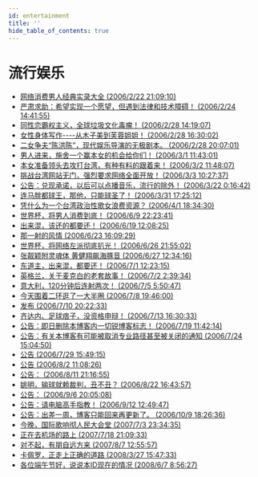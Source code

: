 ```yaml
---
id: entertainment
title: ''
hide_table_of_contents: true
---
```


<div style={{textAlign:'center', marginTop: '20px'}}>

# 流行娱乐
<div style={{fontWeight: 'normal', display: 'inline-block', textAlign: 'left'}}>

- [网络消费男人经典实录大全 (2006/2/22 21:09:10)](../entertainment/menconsumption.md)
- [严肃求助：希望实现一个愿望，但遇到法律和技术障碍！ (2006/2/24 14:41:55)](../entertainment/awish.md)
- [同性恋霸权主义，全球垃圾文化毒瘤！ (2006/2/28 14:19:07)](../entertainment/homoerotism.md)
- [女性身体写作----从木子美到芙蓉姐姐！ (2006/2/28 16:30:02)](../entertainment/bodywritting.md)
- [二女争夫“陈洪陈”，现代娱乐导演的无极剧本。 (2006/2/28 20:07:01)](../entertainment/2womencompete.md)
- [男人进来，施舍一个赢本女的机会给你们！ (2006/3/1 11:43:01)](../entertainment/mencomein.md)
- [本女准备领头去攻打台湾，有种有料的跟着来！ (2006/3/2 11:48:07)](../entertainment/attachtaiwan.md)
- [挑战台湾网站无门，强烈要求网络全面开放！ (2006/3/3 10:27:37)](../entertainment/nowaytotaiwanweb.md)
- [公告：兑现承诺，以后可以点播音乐，流行的除外！ (2006/3/22 0:16:42)](../entertainment/audiodj.md)
- [连马胖都球王，那他，只能球圣了！ (2006/3/31 17:25:12)](../entertainment/ballsaint.md)
- [凭什么为一个台湾政治性歌女浪费资源？ (2006/4/1 18:34:30)](../entertainment/taiwanalme.md)
- [世界杯，将男人消费到底！ (2006/6/9 22:23:41)](../entertainment/worldcup.md)
- [出来混，该还的都要还！ (2006/6/19 12:08:25)](../entertainment/allreturn.md)
- [那一射的风情 (2006/6/23 16:09:29)](../entertainment/thatshot.md)
- [世界杯，将网络左派彻底扒光！ (2006/6/26 21:55:02)](../entertainment/worldcupstriptheleft.md)
- [张靓颖附灵魂体 黄健翔飙海豚音 (2006/6/27 12:34:16)](../entertainment/huangjx.md)
- [东道主，出来混，都要还！ (2006/7/1 12:23:15)](../entertainment/thehost.md)
- [英格兰，关于麦克白的老套故事！ (2006/7/2 2:39:34)](../entertainment/macbeth.md)
- [意大利，120分钟后连射两次！ (2006/7/5 5:50:47)](../entertainment/twoshots.md)
- [今天围着二环逛了一大半圈 (2006/7/8 19:46:00)](../entertainment/aroundsecondring.md)
- [发布 (2006/7/10 20:22:33)](../entertainment/musicblog.md)
- [齐达内、足球痞子，没资格申辩！ (2006/7/13 16:30:33)](../entertainment/zidane.md)
- [公告：即日删除本博客内一切锐博客标志！ (2006/7/19 11:42:14)](../entertainment/statement0719.md)
- [公告：有关本博客有可能被取消专业路径甚至被关闭的通知 (2006/7/24 15:04:50)](../entertainment/statement0724.md)
- [公告 (2006/7/29 15:49:15)](../entertainment/statement0729.md)
- [公告 (2006/8/2 11:08:26)](../entertainment/statement0802.md)
- [公告： (2006/8/11 21:16:55)](../entertainment/statement0811.md)
- [姚明，输球就赖裁判，丑不丑？ (2006/8/22 16:43:57)](../entertainment/yaoming.md)
- [公告： (2006/9/6 20:05:08)](../entertainment/statement0906.md)
- [公告：请电脑高手指教！ (2006/9/12 12:49:47)](../entertainment/requestforhelp.md)
- [公告：出差一周，博客只能回来再更新了。 (2006/10/9 18:26:36)](../entertainment/statement1009.md)
- [今晚，国际歌响彻人民大会堂 (2007/7/3 23:34:35)](../entertainment/theinternationale.md)
- [正在去机场的路上 (2007/7/18 21:09:33)](../entertainment/onthewaytoairport.md)
- [对不起，有朋自远方来 (2007/8/7 12:55:57)](../entertainment/friendvisiting.md)
- [卡佩罗，正走上正确的道路 (2008/3/27 15:47:33)](../entertainment/capello.md)
- [各位端午节好，说说本ID现在的情况 (2008/6/7 8:56:27)](../entertainment/happydragonboatfestival.md)

</div>
</div>
